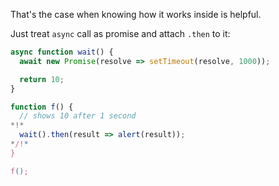 That's the case when knowing how it works inside is helpful.

Just treat `async` call as promise and attach `.then` to it:

```js run
async function wait() {
  await new Promise(resolve => setTimeout(resolve, 1000));

  return 10;
}

function f() {
  // shows 10 after 1 second
*!*
  wait().then(result => alert(result));
*/!*
}

f();
```
